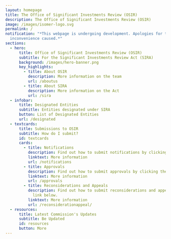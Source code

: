 ```yaml
---
layout: homepage
title: The Office of Significant Investments Review (OSIR)
description: The Office of Significant Investments Review (OSIR)
image: /images/isomer-logo.svg
permalink: /
notification: "*This webpage is undergoing development. Apologies for the
  inconvenience caused.*"
sections:
  - hero:
      title: Office of Significant Investments Review (OSIR)
      subtitle: For the Significant Investments Review Act (SIRA)
      background: /images/hero-banner.png
      key_highlights:
        - title: About OSIR
          description: More information on the team
          url: /aboutus
        - title: About SIRA
          description: More information on the Act
          url: /sira
  - infobar:
      title: Designated Entities
      subtitle: Entities designated under SIRA
      button: List of Designated Entities
      url: /designated
  - textcards:
      title: Submissions to OSIR
      subtitle: How do I submit?
      id: textcards
      cards:
        - title: Notifications
          description: Find out how to submit notifications by clicking the link below.
          linktext: More information
          url: /notifications
        - title: Approvals
          description: Find out how to submit approvals by clicking the link below.
          linktext: More information
          url: /approvals
        - title: Reconsiderations and Appeals
          description: Find out how to submit reconsiderations and appeals by clicking the
            link below.
          linktext: More information
          url: /reconsiderationappeal/
  - resources:
      title: Latest Commission's Updates
      subtitle: Be Updated
      id: resources
      button: More
---
```

